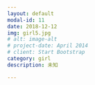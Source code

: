 ```yaml
---
layout: default
modal-id: 11
date: 2018-12-12
img: girl5.jpg
# alt: image-alt
# project-date: April 2014
# client: Start Bootstrap
category: girl
description: 未知

---
```

